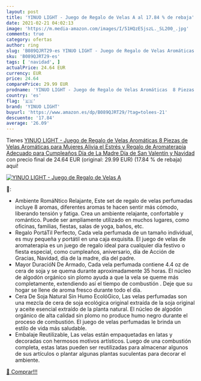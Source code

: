 ```yaml
---
layout: post
title: 'YINUO LIGHT - Juego de Regalo de Velas A al 17.84 % de rebaja'
date: 2021-02-21 04:02:13
image: 'https://m.media-amazon.com/images/I/51HQzESjszL._SL200_.jpg'
comments: true
category: ofertas
author: ring
slug: 'B089QJRT29-es YINUO LIGHT - Juego de Regalo de Velas Aromáticas 8 Piezas...'
sku: 'B089QJRT29-es'
tags: [ 'navidad', ]
actualPrice: 24.64 EUR
currency: EUR
price: 24.64
comparePrice: 29.99 EUR
prodname: 'YINUO LIGHT - Juego de Regalo de Velas Aromáticas  8 Piezas de Velas Aromáticas para Mujeres  Alivia el Estrés y Regalo de Aromaterapia Adecuado para Cumpleaños  Día de La Madre  Día de San Valentín y Navidad'
country: 'es'
flag: '🇪🇸'
brand: 'YINUO LIGHT'
buyurl: 'https://www.amazon.es/dp/B089QJRT29/?tag=tolees-21'
descuento: '17.84'
average: '26.09'
---
```


Tienes [YINUO LIGHT - Juego de Regalo de Velas Aromáticas  8 Piezas de Velas Aromáticas para Mujeres  Alivia el Estrés y Regalo de Aromaterapia Adecuado para Cumpleaños  Día de La Madre  Día de San Valentín y Navidad](https://www.amazon.es/dp/B089QJRT29/?tag=tolees-21) con precio final de  24.64 EUR (original: 29.99 EUR) (17.84 %  de rebaja) aqui!

[![YINUO LIGHT - Juego de Regalo de Velas A](https://m.media-amazon.com/images/I/51HQzESjszL._SL200_.jpg)](https://www.amazon.es/dp/B089QJRT29/?tag=tolees-21)

🔎:

- Ambiente RomáNtico Relajante, Este set de regalo de velas perfumadas incluye 8 aromas, diferentes aromas te hacen sentir más cómodo, liberando tensión y fatiga. Crea un ambiente relajante, confortable y romántico. Puede ser ampliamente utilizado en muchos lugares, como oficinas, familias, fiestas, salas de yoga, baños, etc.
- Regalo PortáTil Perfecto, Cada vela perfumada de un tamaño individual, es muy pequeña y portátil en una caja exquisita. El juego de velas de aromaterapia es un juego de regalo ideal para cualquier día festivo o fiesta especial, como cumpleaños, aniversario, día de Acción de Gracias, Navidad, día de la madre, día del padre.
- Mayor DuracióN De Armado, Cada vela perfumada contiene 4.4 oz de cera de soja y se quema durante aproximadamente 35 horas. El núcleo de algodón orgánico sin plomo ayuda a que la vela se queme más completamente, extendiendo así el tiempo de combustión . Deje que su hogar se llene de aroma fresco durante todo el día.
- Cera De Soja Natural Sin Humo EcolóGico, Las velas perfumadas son una mezcla de cera de soja ecológica original extraída de la soja original y aceite esencial extraído de la planta natural. El núcleo de algodón orgánico de alta calidad sin plomo no produce humo negro durante el proceso de combustión. El juego de velas perfumadas le brinda un estilo de vida más saludable.
- Embalaje Reutilizable, Las velas están empaquetadas en latas y decoradas con hermosos motivos artísticos. Luego de una combustión completa, estas latas pueden ser reutilizadas para almacenar algunos de sus artículos o plantar algunas plantas suculentas para decorar el ambiente.

[🛒 Comprar!!!](https://www.amazon.es/dp/B089QJRT29/?tag=tolees-21)
